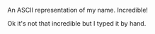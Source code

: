 An ASCII representation of my name. Incredible!

Ok it's not that incredible but I typed it by hand.
